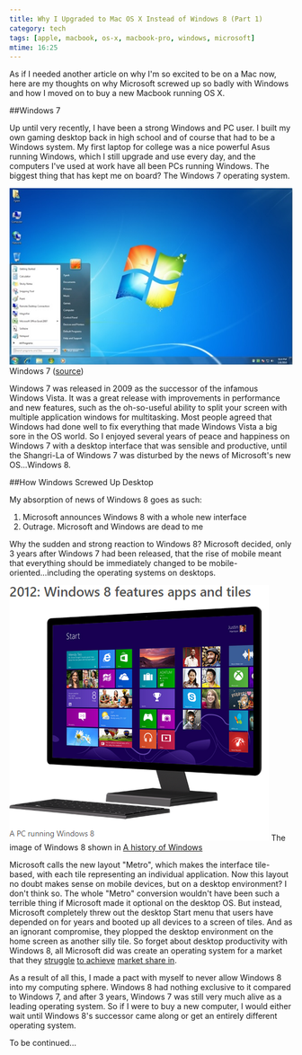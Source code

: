 ```yaml
---
title: Why I Upgraded to Mac OS X Instead of Windows 8 (Part 1)
category: tech
tags: [apple, macbook, os-x, macbook-pro, windows, microsoft]
mtime: 16:25
---
```


As if I needed another article on why I'm so excited to be on a Mac now, here are my thoughts on why Microsoft 
screwed up so badly with Windows and how I moved on to buy a new Macbook running OS X. 

##Windows 7

Up until very recently, I have been a strong Windows and PC user. I built my own gaming desktop back in high school 
and of course that had to be a Windows system. My first laptop for college was a nice powerful Asus running Windows, 
which I still upgrade and use every day, and the computers I've used at work have all been PCs running Windows. The 
biggest thing that has kept me on board? The Windows 7 operating system. 

<p class="blog-image">
<img class="img-responsive" src="/images/blog/posts/win7.png" alt="Windows 7">
Windows 7 (<a href="http://cdn5.howtogeek.com/wp-content/uploads/2010/01/1default.png">source</a>)
</p>

Windows 7 was released in 2009 as the successor of the infamous Windows Vista. It was a great release with 
improvements in performance and new features, such as the oh-so-useful ability to split your screen with multiple 
application windows for multitasking. Most people agreed that Windows had done well to fix everything that made 
Windows Vista a big sore in the OS world. So I enjoyed several years of peace and happiness on Windows 7 with a desktop 
interface that was sensible and productive, until the Shangri-La of Windows 7 was disturbed by the news of Microsoft's 
new OS...Windows 8.

##How Windows Screwed Up Desktop

My absorption of news of Windows 8 goes as such: 

1. Microsoft announces Windows 8 with a whole new interface
2. Outrage. Microsoft and Windows are dead to me

Why the sudden and strong reaction to Windows 8? Microsoft decided, only 3 years after Windows 7 had been released, 
that the rise of mobile meant that everything should be immediately changed to be mobile-oriented...including the 
operating systems on desktops. 

<p class="blog-image">
<img class="img-responsive" src="/images/blog/posts/win8.png" alt="Windows 8">
The image of Windows 8 shown in <a href="http://windows.microsoft.com/en-us/windows/history#T1=era9">
A history of Windows
</a>
</p>

Microsoft calls the new layout "Metro", which makes the interface tile-based, with each 
tile representing an individual application. Now this layout no doubt makes sense on mobile devices, but on a desktop 
environment? I don't think so. The whole "Metro" conversion wouldn't have been such a terrible thing if Microsoft 
made it optional on the desktop OS. But instead, Microsoft completely threw out the desktop Start menu that users have 
depended on for years and booted up all devices to a screen of tiles. And as an ignorant compromise, they plopped the
 desktop environment on the home screen as another silly tile. So forget about desktop productivity with
  Windows 8, all Microsoft did was create an operating system for a market that they 
  [struggle](http://money.cnn.com/2013/07/18/technology/microsoft-earnings/) 
  [to achieve](http://www.huffingtonpost.com/2013/07/19/microsoft-surface-rt-900-million_n_3624014.html) 
  [market share in](http://www.techradar.com/us/news/phone-and-communications/mobile-phones/windows-phone-users-are-jumping-ship-and-microsoft-needs-to-act-fast-1296086).

As a result of all this, I made a pact with myself to never allow Windows 8 into my computing sphere. Windows 8 had 
nothing exclusive to it compared to Windows 7, and after 3 years, Windows 7 was still very much alive as a leading 
operating system. So if I were to buy a new computer, I would either wait until Windows 8's successor came along or get
an entirely different operating system.

To be continued...
